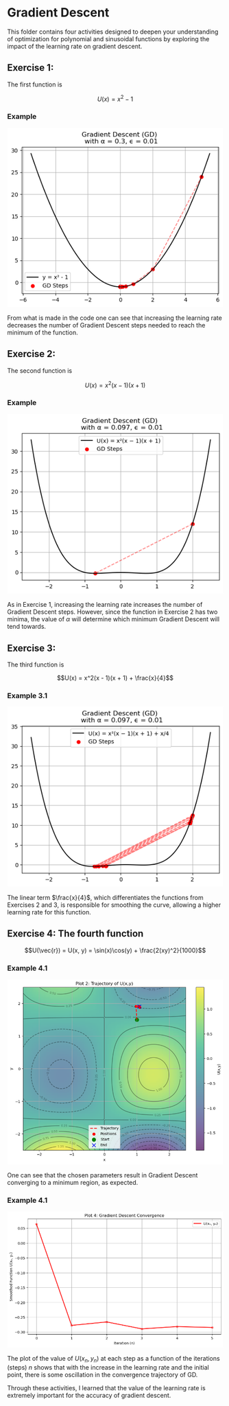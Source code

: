 # Gradient Descent

This folder contains four activities designed to deepen your understanding of optimization for polynomial and sinusoidal functions by exploring the impact of the learning rate on gradient descent.

## Exercise 1:

The first function is

$$U(x) = x^2 - 1$$

### Example

![alt text](image-1.png)

From what is made in the code one can see that increasing the learning rate decreases the number of Gradient Descent steps needed to reach the minimum of the function.

## Exercise 2:

The second function is

$$U(x) = x^2(x - 1)(x + 1)$$

### Example

![alt text](image-3.png)

As in Exercise 1, increasing the learning rate increases the number of Gradient Descent steps. However, since the function in Exercise 2 has two minima, the value of $\alpha$ will determine which minimum Gradient Descent will tend towards.

## Exercise 3:

The third function is

$$U(x) = x^2(x - 1)(x + 1) + \frac{x}{4}$$

### Example 3.1

![alt text](image-4.png)

The linear term $\frac{x}{4}$, which differentiates the functions from Exercises 2 and 3, is responsible for smoothing the curve, allowing a higher learning rate for this function.

## Exercise 4: The fourth function

$$U(\vec{r}) = U(x, y) = \sin(x)\cos(y) + \frac{2(xy)^2}{1000}$$

### Example 4.1

![alt text](image-6.png)

One can see that the chosen parameters result in Gradient Descent converging to a minimum region, as expected.

### Example 4.1

![alt text](image-7.png)

The plot of the value of $U(x_{n}, y_{n})$ at each step as a function of the iterations (steps) $n$ shows that with the increase in the learning rate and the initial point, there is some oscillation in the convergence trajectory of GD.

Through these activities, I learned that the value of the learning rate is extremely important for the accuracy of gradient descent.
